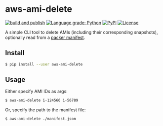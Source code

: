 # aws-ami-delete

[![build and publish](https://github.com/lifeofguenter/aws-ami-delete/actions/workflows/build-and-publish.yml/badge.svg)](https://github.com/lifeofguenter/aws-ami-delete/actions/workflows/build-and-publish.yml)
[![Language grade: Python](https://img.shields.io/lgtm/grade/python/g/lifeofguenter/aws-ami-delete.svg?logo=lgtm&logoWidth=18)](https://lgtm.com/projects/g/lifeofguenter/aws-ami-delete/context:python)
[![PyPI](https://img.shields.io/pypi/v/aws-ami-delete.svg)](https://pypi.org/project/aws-ami-delete/)
[![License](https://img.shields.io/github/license/lifeofguenter/aws-ami-delete.svg)](LICENSE)

A simple CLI tool to delete AMIs (including their corresponding snapshots),
optionally read from a [packer manifest](https://www.packer.io/docs/post-processors/manifest).

## Install

```bash
$ pip install --user aws-ami-delete
```

## Usage

Either specify AMI IDs as args:

```bash
$ aws-ami-delete i-124566 i-56789
```

Or, specify the path to the manifest file:

```bash
$ aws-ami-delete ./manifest.json
```

